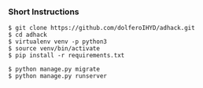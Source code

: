 ### Short Instructions
`$ git clone https://github.com/dolferoIHYD/adhack.git`</br>
`$ cd adhack`</br>
`$ virtualenv venv -p python3`</br>
`$ source venv/bin/activate`</br>
`$ pip install -r requirements.txt`</br>

`$ python manage.py migrate`</br>
`$ python manage.py runserver`</br>
